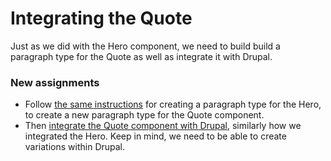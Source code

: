 # Integrating the Quote

Just as we did with the Hero component, we need to build build a paragraph type for the Quote  as well as integrate it with Drupal.

### New assignments

* Follow [the same instructions](paragraph-types.md) for creating a paragraph type for the Hero, to create a new paragraph type for the Quote component.
* Then [integrate the Quote component with Drupal](getting-twig-variables.md), similarly how we integrated the Hero.  Keep in mind, we need to be able to create variations within Drupal.

